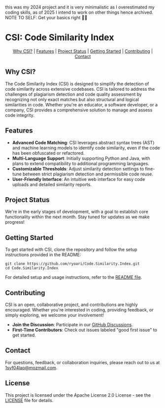this was my 2024 project and it is very minimalistic as I overestimated my coding skills,
as of 2025 I intend to work on other things hence archived.
NOTE TO SELF: Get your basics right 🤦‍♂️

# CSI: Code Similarity Index

<p align="center">
  <a href="#why-csi">Why CSI?</a> |
  <a href="#features">Features</a> |
  <a href="#project-status">Project Status</a> |
  <a href="#getting-started">Getting Started</a> |
  <a href="#contributing">Contributing</a> |
  <a href="#contact">Contact</a>
</p>

## Why CSI?

The Code Similarity Index (CSI) is designed to simplify the detection of code similarity across extensive codebases. CSI is tailored to address the challenges of plagiarism detection and code quality assessment by recognizing not only exact matches but also structural and logical similarities in code. Whether you're an educator, a software developer, or a company, CSI provides a comprehensive solution to manage and assess code integrity.

## Features

- **Advanced Code Matching**: CSI leverages abstract syntax trees (AST) and machine learning models to identify code similarity, even if the code has been obfuscated or refactored.
- **Multi-Language Support**: Initially supporting Python and Java, with plans to extend compatibility to additional programming languages.
- **Customizable Thresholds**: Adjust similarity detection settings to fine-tune between strict plagiarism detection and permissible code reuse.
- **User-Friendly Interface**: An intuitive web interface for easy code uploads and detailed similarity reports.

## Project Status

We're in the early stages of development, with a goal to establish core functionality within the next month. Stay tuned for updates as we make progress!

## Getting Started

To get started with CSI, clone the repository and follow the setup instructions provided in the README:

```shell
git clone https://github.com/ryoari/Code.Similarity.Index.git
cd Code.Similarity.Index
```

For detailed setup and usage instructions, refer to the [README file](README.md).

## Contributing

CSI is an open, collaborative project, and contributions are highly encouraged. Whether you're interested in coding, providing feedback, or simply exploring, we welcome your involvement!

- **Join the Discussion**: Participate in our [GitHub Discussions](https://github.com/ryoari/Code.Similarity.Index/discussions).
- **First-Time Contributors**: Check out issues labeled "good first issue" to get started.

## Contact

For questions, feedback, or collaboration inquiries, please reach out to us at [1syf04lap@mozmail.com](mailto:1syf04lap@mozmail.com).

## License

This project is licensed under the Apache License 2.0 License - see the [LICENSE](LICENSE) file for details.
